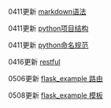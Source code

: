 0411更新 [markdown语法](./doc/markdown语法.md)

0411更新 [python项目结构](./doc/python项目结构.md)

0411更新 [python命名规范](./doc/python命名规范.md)

0416更新 [restful](./doc/restful.md)

0506更新 [flask_example 路由](https://github.com/awifigpu/flask_example/tree/190506)

0508更新 [flask_example 模板](https://github.com/awifigpu/flask_example/tree/190508)
